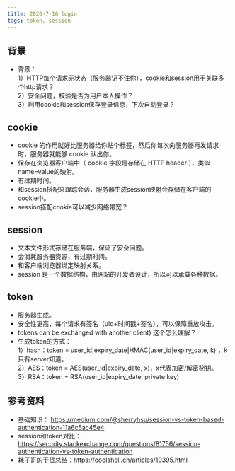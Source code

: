 ```yaml
---
title: 2020-7-10 login 
tags: token, session
---
```


## **背景**     
+ 背景：    
	1）HTTP每个请求无状态（服务器记不住你），cookie和session用于关联多个http请求？      
	2）安全问题，校验是否为用户本人操作？    
	3）利用cookie和session保存登录信息，下次自动登录？      

## **cookie**  
+ cookie 的作用就好比服务器给你贴个标签，然后你每次向服务器再发请求时，服务器就能够 cookie 认出你。       
+ 保存在浏览器客户端中（ cookie 字段是存储在 HTTP header ），类似name=value的映射。          
+ 有过期时间。       
+ 和session搭配来跟踪会话，服务器生成session映射会存储在客户端的cookie中。
+ session搭配cookie可以减少网络带宽？           

## **session**    
+ 文本文件形式存储在服务端，保证了安全问题。    
+ 会消耗服务器资源，有过期时间。     
+ 和客户端浏览器绑定映射关系。      
+ session 是一个数据结构，由网站的开发者设计，所以可以承载各种数据。     

## **token**    
+ 服务器生成。     
+ 安全性更高，每个请求有签名（uid+时间戳+签名），可以保障重放攻击。
+ tokens can be exchanged with another client) 这个怎么理解？    
+ 生成token的方式：    
   1）hash：token = user_id|expiry_date|HMAC(user_id|expiry_date, k) ，k只有server知道。            
   2）AES：token = AES(user_id|expiry_date, x)，x代表加密/解密秘钥。     
   3）RSA：token = RSA(user_id|expiry_date, private key)       

## **参考资料** ##       
+ 基础知识： https://medium.com/@sherryhsu/session-vs-token-based-authentication-11a6c5ac45e4            
+ session和token对比：https://security.stackexchange.com/questions/81756/session-authentication-vs-token-authentication          
+ 耗子哥的干货总结：https://coolshell.cn/articles/19395.html      


